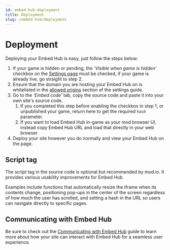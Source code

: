 ```yaml
---
id: embed-hub-deployment
title: Deployment
slug: /embed-hub/deployment
---
```


# Deployment

Deploying your Embed Hub is easy, just follow the steps below:

1. If your game is hidden or pending, the _'Visible when game is hidden'_ checkbox on the [Settings page](/embed-hub/settings) must be checked, if your game is already live, go straight to step 2.
2. Ensure that the domain you are hosting your Embed Hub on is whitelisted in the [allowed origins](/embed-hub/settings#allowed-origins) section of the settings guide.
3. Go to the _'Embed code'_ tab, copy the source code and paste it into your own site's source code.
   1. If you completed this step before enabling the checkbox in step 1, or unpublished your game, return here to get the required `hash` parameter.
   1. If you want to load Embed Hub in-game as your mod browser UI, instead copy Embed Hub URL and load that directly in your web browser.
4. Deploy your site however you do normally and view your Embed Hub on the page.

## Script tag

The script tag in the source code is optional but recommended by mod.io. It provides various usability improvements for Embed Hub.

Examples include functions that automatically resize the iframe when its contents change, positioning pop-ups in the center of the screen regardless of how much the user has scrolled, and setting a hash in the URL so users can navigate directly to specific pages.

## Communicating with Embed Hub

Be sure to check out the [Communicating with Embed Hub](/embed-hub/communication) guide to learn more about how your site can interact with Embed Hub for a seamless user experience.
